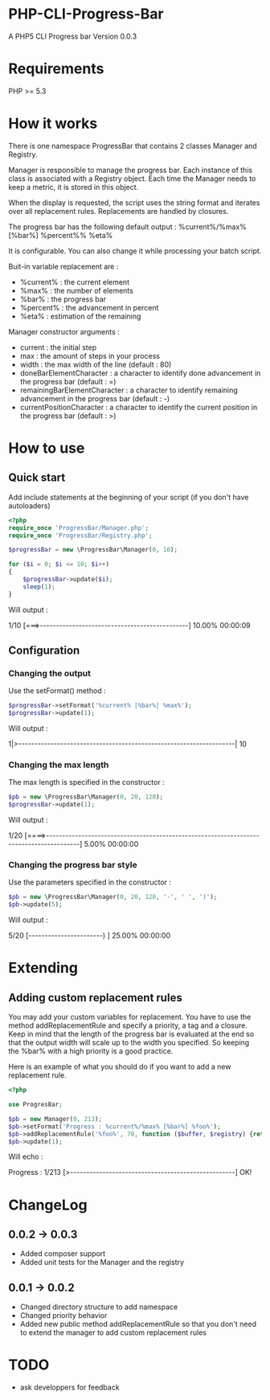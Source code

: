PHP-CLI-Progress-Bar
====================

A PHP5 CLI Progress bar
Version 0.0.3

Requirements
============

PHP >= 5.3

How it works
============

There is one namespace ProgressBar that contains 2 classes Manager and Registry.

Manager is responsible to manage the progress bar. Each instance of this class is associated with a 
Registry object. Each time the Manager needs to keep a metric, it is stored in this object.

When the display is requested, the script uses the string format and iterates over 
all replacement rules. Replacements are handled by closures.

The progress bar has the following default output : 
%current%/%max% [%bar%] %percent%% %eta%

It is configurable. You can also change it while processing your batch script.

Buit-in variable replacement are : 
* %current% : the current element
* %max% : the number of elements
* %bar% : the progress bar
* %percent% : the advancement in percent
* %eta% : estimation of the remaining

Manager constructor arguments :
* current : the initial step
* max : the amount of steps in your process
* width : the max width of the line (default : 80)
* doneBarElementCharacter : a character to identify done advancement in the progress bar (default : =)
* remainingBarElementCharacter : a character to identify remaining advancement in the progress bar (default : -)
* currentPositionCharacter : a character to identify the current position in the progress bar (default : >)


How to use
==========

Quick start
-----------

Add include statements at the beginning of your script (if you don't have autoloaders)

```php
<?php
require_once 'ProgressBar/Manager.php';
require_once 'ProgressBar/Registry.php';

$progressBar = new \ProgressBar\Manager(0, 10);

for ($i = 0; $i <= 10; $i++)
{
    $progressBar->update($i);
    sleep(1);
}
```

Will output : 

1/10 [===>----------------------------------------------] 10.00% 00:00:09


Configuration
-------------

### Changing the output ###

Use the setFormat() method : 

```php
$progressBar->setFormat('%current% |%bar%| %max%');
$progressBar->update(1);
```

Will output : 

1|>-------------------------------------------------------------------| 10


### Changing the max length ###

The max length is specified in the constructor :  
 
```php
$pb = new \ProgressBar\Manager(0, 20, 120);
$progressBar->update(1);
```


Will output :

1/20 [====>----------------------------------------------------------------------------------------] 5.00% 00:00:00


### Changing the progress bar style ###

Use the parameters specified in the constructor : 

```php
$pb = new \ProgressBar\Manager(0, 20, 120, '-', ' ', ')');
$pb->update(5);
```

Will output :

5/20 [-----------------------)                                                                    ] 25.00% 00:00:00

 
Extending
=========

Adding custom replacement rules
-------------------------------

You may add your custom variables for replacement. You have to use the method addReplacementRule and specify a priority, a tag and a closure.
Keep in mind that the length of the progress bar is evaluated at the end so that the output width will scale up to the width you specified.
So keeping the %bar% with a high priority is a good practice.

Here is an example of what you should do if you want to add a new replacement rule.

```php
<?php

use ProgresBar;

$pb = new Manager(0, 213);
$pb->setFormat('Progress : %current%/%max% [%bar%] %foo%');
$pb->addReplacementRule('%foo%', 70, function ($buffer, $registry) {return 'OK!';});
$pb->update(1);
```

Will echo : 

Progress : 1/213 [>---------------------------------------------------] OK!


ChangeLog
=========

0.0.2 -> 0.0.3
--------------
* Added composer support
* Added unit tests for the Manager and the registry

0.0.1 -> 0.0.2
--------------
* Changed directory structure to add namespace
* Changed priority behavior
* Added new public method addReplacementRule so that you don't need to extend the manager to add custom replacement rules

TODO
====
* ask developpers for feedback
